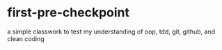 # first-pre-checkpoint
a simple classwork to test my understanding of  oop, tdd, git, github, and clean coding